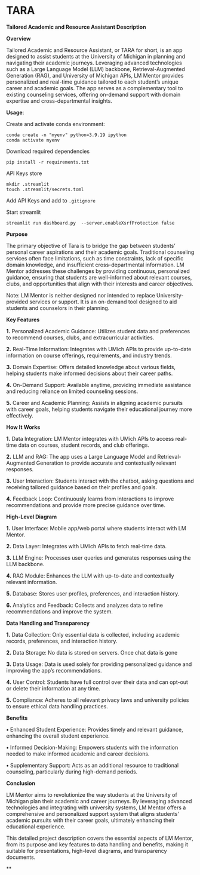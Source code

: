 # TARA

**Tailored Academic and Resource Assistant Description**

**Overview**

Tailored Academic and Resource Assistant, or TARA for short, is an app designed to assist students at the University of Michigan in planning and navigating their academic journeys. Leveraging advanced technologies such as a Large Language Model (LLM) backbone, Retrieval-Augmented Generation (RAG), and University of Michigan APIs, LM Mentor provides personalized and real-time guidance tailored to each student’s unique career and academic goals. The app serves as a complementary tool to existing counseling services, offering on-demand support with domain expertise and cross-departmental insights.

**Usage**:

Create and activate conda environment:

```
conda create -n "myenv" python=3.9.19 ipython
conda activate myenv
```

Download required dependencies

```
pip install -r requirements.txt
```

API Keys store
```
mkdir .streamlit
touch .streamlit/secrets.toml
```
Add API Keys and add to `.gitignore`

Start streamlit

```
streamlit run dashboard.py  --server.enableXsrfProtection false
```

**Purpose**

The primary objective of Tara is to bridge the gap between students’ personal career aspirations and their academic goals. Traditional counseling services often face limitations, such as time constraints, lack of specific domain knowledge, and insufficient cross-departmental information. LM Mentor addresses these challenges by providing continuous, personalized guidance, ensuring that students are well-informed about relevant courses, clubs, and opportunities that align with their interests and career objectives.

Note: LM Mentor is neither designed nor intended to replace University-provided services or support. It is an on-demand tool designed to aid students and counselors in their planning.

**Key Features**

 **1.**	Personalized Academic Guidance: Utilizes student data and preferences to recommend courses, clubs, and extracurricular activities.

 **2.** Real-Time Information: Integrates with UMich APIs to provide up-to-date information on course offerings, requirements, and industry trends.

 **3.**	Domain Expertise: Offers detailed knowledge about various fields, helping students make informed decisions about their career paths.

 **4.**	On-Demand Support: Available anytime, providing immediate assistance and reducing reliance on limited counseling sessions.

 **5.**	Career and Academic Planning: Assists in aligning academic pursuits with career goals, helping students navigate their educational journey more effectively.

**How It Works**

 **1.**	Data Integration: LM Mentor integrates with UMich APIs to access real-time data on courses, student records, and club offerings.

 **2.**	LLM and RAG: The app uses a Large Language Model and Retrieval-Augmented Generation to provide accurate and contextually relevant responses.

 **3.**	User Interaction: Students interact with the chatbot, asking questions and receiving tailored guidance based on their profiles and goals.

 **4.**	Feedback Loop: Continuously learns from interactions to improve recommendations and provide more precise guidance over time.

**High-Level Diagram**

 **1.**	User Interface: Mobile app/web portal where students interact with LM Mentor.

 **2.**	Data Layer: Integrates with UMich APIs to fetch real-time data.

 **3.**	LLM Engine: Processes user queries and generates responses using the LLM backbone.

 **4.**	RAG Module: Enhances the LLM with up-to-date and contextually relevant information.

 **5.**	Database: Stores user profiles, preferences, and interaction history.

 **6.**	Analytics and Feedback: Collects and analyzes data to refine recommendations and improve the system.

**Data Handling and Transparency**

 **1.**	Data Collection: Only essential data is collected, including academic records, preferences, and interaction history.

 **2.**	Data Storage: No data is stored on servers. Once chat data is gone

 **3.**	Data Usage: Data is used solely for providing personalized guidance and improving the app’s recommendations.

 **4.**	User Control: Students have full control over their data and can opt-out or delete their information at any time.

 **5.**	Compliance: Adheres to all relevant privacy laws and university policies to ensure ethical data handling practices.

**Benefits**

 **•**	Enhanced Student Experience: Provides timely and relevant guidance, enhancing the overall student experience.

 **•**	Informed Decision-Making: Empowers students with the information needed to make informed academic and career decisions.

 **•**	Supplementary Support: Acts as an additional resource to traditional counseling, particularly during high-demand periods.

**Conclusion**

LM Mentor aims to revolutionize the way students at the University of Michigan plan their academic and career journeys. By leveraging advanced technologies and integrating with university systems, LM Mentor offers a comprehensive and personalized support system that aligns students’ academic pursuits with their career goals, ultimately enhancing their educational experience.

This detailed project description covers the essential aspects of LM Mentor, from its purpose and key features to data handling and benefits, making it suitable for presentations, high-level diagrams, and transparency documents.

**
